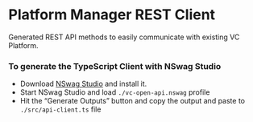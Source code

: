 # Platform Manager REST Client

Generated REST API methods to easily communicate with existing VC Platform.

### To generate the TypeScript Client with NSwag Studio

- Download [NSwag Studio](https://rsuter.com/Projects/NSwagStudio/installer.php) and install it.
- Start NSwag Studio and load `./vc-open-api.nswag` profile
- Hit the “Generate Outputs” button and copy the output and paste to `./src/api-client.ts` file

